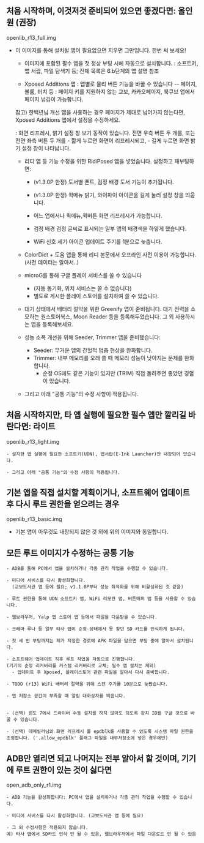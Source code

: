## 처음 시작하며, 이것저것 준비되어 있으면 좋겠다면: 올인원 (권장)
openlib_r13_full.img

- 이 이미지를 통해 설치될 앱이 필요없으면 지우면 그만입니다. 한번 써 보세요!

    - 이미지에 포함된 필수 앱을 첫 정상 부팅 시에 자동으로 설치합니다.
    : 소프트키, 앱 서랍, 파일 탐색기 등; 전체 목록은 6.b단계의 앱 설명 참조


    - Xposed Additions 앱
    : 앱별로 물리 버튼 기능을 바꿀 수 있습니다 -- 페이지, 볼륨, 터치 등
    : 페이지 키를 지원하지 않는 교보, 카카오페이지, 북큐브 앱에서 페이지 넘김이 가능합니다.

    참고) 한백년님 개선 앱을 사용하는 경우 페이지가 제대로 넘어가지 않는다면,
    Xposed Additions 앱에서 설정을 수정하세요.

    : 화면 리프레시, 밝기 설정 창 보기 동작이 있습니다.
      전면 우측 버튼 두 개를, 또는 전면 좌측 버튼 두 개를
      - 짧게 누르면 화면이 리프레시되고,
      - 길게 누르면 화면 밝기 설정 창이 나타납니다.


    - 리디 앱 등 기능 수정을 위한 RidiPosed 앱을 넣었습니다. 설정하고 재부팅하면:
      - (v1.3.0P 한정) 도서별 폰트, 검정 배경 도서 기능이 추가됩니다.
      - (v1.3.0P 한정) 퀵메뉴 밝기, 와이파이 아이콘을 길게 눌러 설정 창을 띄웁니다.

      - 어느 앱에서나 퀵메뉴,퀵버튼 화면 리프레시가 가능합니다.
      - 검정 배경 검정 글씨로 표시되는 일부 앱의 배경색을 하얗게 했습니다.
      - WiFi 신호 세기 아이콘 업데이트 주기를 1분으로 늦춥니다.


    - ColorDict + 도움 앱을 통해 리디 본문에서 오프라인 사전 이용이 가능합니다.
    (사전 데이터는 알아서..)

    - microG를 통해 구글 플레이 서비스를 쓸 수 있습니다
      - (자동 동기화, 위치 서비스는 쓸 수 없습니다)
      - 별도로 게시한 플레이 스토어를 설치하여 쓸 수 있습니다.


    - 대기 상태에서 배터리 절약을 위한 Greenify 앱이 준비됩니다.
      대기 전력을 소모하는 원스토어북스, Moon Reader 등을 등록해두었습니다.
      그 외 사용하시는 앱을 등록해보세요.


    - 성능 소폭 개선을 위해 Seeder, Trimmer 앱을 준비했습니다:
      - Seeder: 무거운 앱의 간헐적 멈춤 현상을 완화합니다.
      - Trimmer: 내부 메모리를 오래 쓸 때 메모리 성능이 낮아지는 문제를 완화합니다.
        - 순정 OS에도 같은 기능이 있지만 (TRIM) 직접 돌려주면 좋았던 경험이 있습니다.


    - 그리고 아래 "공통 기능"의 수정 사항이 적용됩니다.



## 처음 시작하지만, 타 앱 실행에 필요한 필수 앱만 깔리길 바란다면: 라이트
openlib_r13_light.img

    - 설치한 앱 실행에 필요한 소프트키(UDN), 앱서랍(E-Ink Launcher)만 내장되어 있습니다.

    - 그리고 아래 "공통 기능"의 수정 사항이 적용됩니다.


## 기본 앱을 직접 설치할 계획이거나, 소프트웨어 업데이트 후 다시 루트 권한을 얻으려는 경우
openlib_r13_basic.img

- 기본 앱이 아무것도 내장되지 않은 것 외에 위의 이미지와 동일합니다.

## 모든 루트 이미지가 수정하는 공통 기능

    - ADB를 통해 PC에서 앱을 설치하거나 각종 관리 작업을 수행할 수 있습니다.

    - 미디어 서비스를 다시 활성화합니다.
      (교보도서관 앱 등에 필요; v1.1.0P부터 성능 최적화를 위해 비활성화된 것 같음)

    - 루트 권한을 통해 UDN 소프트키 앱, WiFi 리모컨 앱, 버튼매퍼 앱 등을 사용할 수 있습니다.

    - 웹브라우저, Yalp 앱 스토어 앱 등에서 파일을 다운받을 수 있습니다.

    - 크레마 루나 등 일부 타사 앱이 순정 상태에서 못 찾던 SD 카드를 인식하게 됩니다.

    - 첫 세 번 부팅까지는 제가 지정한 경로에 APK 파일을 담으면 부팅 중에 알아서 설치됩니다.

    - 소프트웨어 업데이트 직후 루트 작업을 자동으로 진행합니다.
    (기기의 순정 리커버리를 커스텀 리커버리로 교체; 필수 앱 설치는 제외)
      - 업데이트 후 Xposed, 플레이스토어 관련 파일을 알아서 다시 준비합니다.

    - TODO (r13) WiFi 배터리 절약을 위해 스캔 주기를 10분으로 늦췄습니다.

    - 앱 저장소 공간이 부족할 때 알림 대화상자를 띄웁니다.


    - (선택) 윈도 7에서 드라이버 수동 설치를 하지 않아도 되도록 장치 ID를 구글 것으로 바꿀 수 있습니다.

    - (선택) 데메빌러님의 화면 리프레시 툴 epdblk를 사용할 수 있도록 시스템 파일 권한을 조정합니다. ('.allow_epdblk' 플래그 파일을 내부저장소에 넣은 경우에만)

## ADB만 열리면 되고 나머지는 전부 알아서 할 것이며, 기기에 루트 권한이 있는 것이 싫다면
open_adb_only_r1.img

    - ADB 기능을 활성화합니다: PC에서 앱을 설치하거나 각종 관리 작업을 수행할 수 있습니다.

    - 미디어 서비스를 다시 활성화합니다. (교보도서관 앱 등에 필요)

    - 그 외 수정사항은 적용되지 않습니다.
    예) 타사 앱에서 SD카드 인식 안 될 수 있음, 웹브라우저에서 파일 다운로드 안 될 수 있음